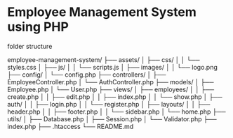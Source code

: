 # Employee Management System using PHP

folder structure 

employee-management-system/
├── assets/
│   ├── css/
│   │   └── styles.css
│   ├── js/
│   │   └── scripts.js
│   ├── images/
│   │   └── logo.png
├── config/
│   └── config.php
├── controllers/
│   ├── EmployeeController.php
│   └── AuthController.php
├── models/
│   ├── Employee.php
│   └── User.php
├── views/
│   ├── employees/
│   │   ├── create.php
│   │   ├── edit.php
│   │   ├── index.php
│   │   └── show.php
│   ├── auth/
│   │   ├── login.php
│   │   └── register.php
│   ├── layouts/
│   │   ├── header.php
│   │   ├── footer.php
│   │   └── sidebar.php
│   └── home.php
├── utils/
│   ├── Database.php
│   ├── Session.php
│   └── Validator.php
├── index.php
├── .htaccess
└── README.md